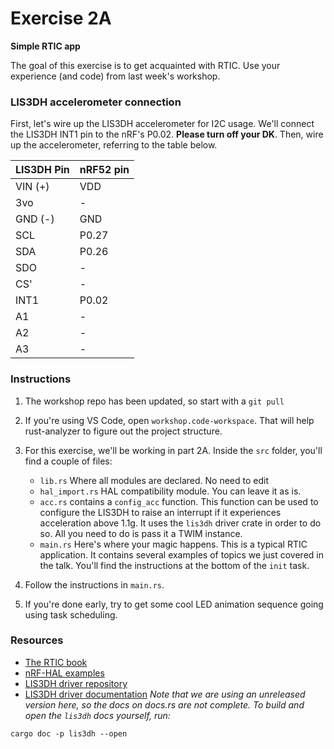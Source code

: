 <div class="read">

# Exercise 2A
**Simple RTIC app**

The goal of this exercise is to get acquainted with RTIC. Use your experience (and code) from last week's workshop.

### LIS3DH accelerometer connection
First, let's wire up the LIS3DH accelerometer for I2C usage. We'll connect the LIS3DH INT1 pin to the nRF's P0.02.
**Please turn off your DK**. Then, wire up the accelerometer, referring to the table below.

| LIS3DH Pin | nRF52 pin 	  |
|------------|----------------|
| VIN (+)    | VDD            |
| 3vo        | -              |
| GND (-)    | GND            |
| SCL        | P0.27          |
| SDA        | P0.26          |
| SDO        | -              |
| CS'        | -              |
| INT1       | P0.02          |
| A1         | -              |
| A2         | -              |
| A3         | -              |


### Instructions
1. The workshop repo has been updated, so start with a `git pull`

1. If you're using VS Code, open `workshop.code-workspace`. That will help rust-analyzer to figure out the project structure.

1. For this exercise, we'll be working in part 2A. Inside the `src` folder, you'll find a couple of files:
    - `lib.rs` Where all modules are declared. No need to edit
    - `hal_import.rs` HAL compatibility module. You can leave it as is.
    - `acc.rs` contains a `config_acc` function. This function can be used to configure the LIS3DH to raise an interrupt if it experiences acceleration above 1.1g. It uses the `lis3dh` driver crate in order to do so. All you need to do is pass it a TWIM instance.
    - `main.rs` Here's where your magic happens. This is a typical RTIC application. It contains several examples of topics we just covered in the talk. You'll find the instructions at the bottom of the `init` task.

1. Follow the instructions in `main.rs`.
1. If you're done early, try to get some cool LED animation sequence going using task scheduling.

### Resources
- [The RTIC book](https://rtic.rs)
- [nRF-HAL examples](https://github.com/nrf-rs/nrf-hal/tree/master/examples)
- [LIS3DH driver repository](https://github.com/BenBergman/lis3dh-rs)
- [LIS3DH driver documentation](https://docs.rs/lis3dh/latest/lis3dh/) *Note that we are using an unreleased version here, so the docs on docs.rs are not complete. To build and open the `lis3dh` docs yourself, run:*
```
cargo doc -p lis3dh --open
```
</div>